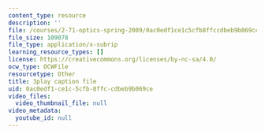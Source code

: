 ```yaml
---
content_type: resource
description: ''
file: /courses/2-71-optics-spring-2009/0ac0edf1ce1c5cfb8ffccdbeb9b069ce_s8XKzciLgak.vtt
file_size: 109078
file_type: application/x-subrip
learning_resource_types: []
license: https://creativecommons.org/licenses/by-nc-sa/4.0/
ocw_type: OCWFile
resourcetype: Other
title: 3play caption file
uid: 0ac0edf1-ce1c-5cfb-8ffc-cdbeb9b069ce
video_files:
  video_thumbnail_file: null
video_metadata:
  youtube_id: null
---
```

